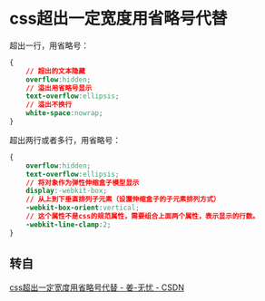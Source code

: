 # css超出一定宽度用省略号代替



超出一行，用省略号：

```css
{
    // 超出的文本隐藏
    overflow:hidden;
    // 溢出用省略号显示
    text-overflow:ellipsis;
    // 溢出不换行
    white-space:nowrap;
}
```

超出两行或者多行，用省略号：

```css
{
    overflow:hidden; 
	text-overflow:ellipsis;
    // 将对象作为弹性伸缩盒子模型显示
	display:-webkit-box; 
    // 从上到下垂直排列子元素（设置伸缩盒子的子元素排列方式）
	-webkit-box-orient:vertical;
    // 这个属性不是css的规范属性，需要组合上面两个属性，表示显示的行数。
	-webkit-line-clamp:2;
}
```



## 转自

[css超出一定宽度用省略号代替 - 姜-无忧 - CSDN](https://blog.csdn.net/xiasohuai/article/details/81836351)